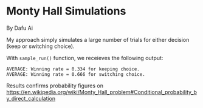 # Monty Hall Simulations

By Dafu Ai

My approach simply simulates a large number of trials for either decision (keep or switching choice).

With `sample_run()` function, we receieves the following output:

```
AVERAGE: Winning rate = 0.334 for keeping choice.
AVERAGE: Winning rate = 0.666 for switching choice.
```

Results confirms probability figures on https://en.wikipedia.org/wiki/Monty_Hall_problem#Conditional_probability_by_direct_calculation
